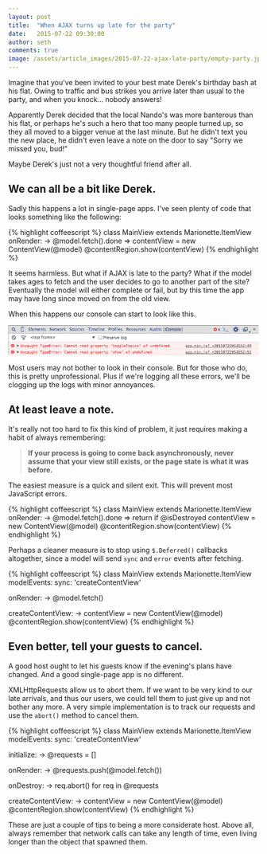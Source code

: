 ```yaml
---
layout: post
title:  "When AJAX turns up late for the party"
date:   2015-07-22 09:30:00
author: seth
comments: true
image: /assets/article_images/2015-07-22-ajax-late-party/empty-party.jpg
---
```


Imagine that you've been invited to your best mate Derek's birthday bash at his flat.
Owing to traffic and bus strikes you arrive later than usual to the party, and
when you knock... nobody answers!

Apparently Derek decided that the local Nando's was more banterous than his flat, or perhaps
he's such a hero that too many people turned up, so they all moved to a bigger venue at the
last minute. But he didn't text you the new place, he didn't even leave a note on the door
to say "Sorry we missed you, bud!"

Maybe Derek's just not a very thoughtful friend after all.

## We can all be a bit like Derek.

Sadly this happens a lot in single-page apps. I've seen plenty of code that looks
something like the following:

{% highlight coffeescript %}
class MainView extends Marionette.ItemView
  onRender: ->
    @model.fetch().done =>
      contentView = new ContentView(@model)
      @contentRegion.show(contentView)
{% endhighlight %}

It seems harmless. But what if AJAX is late to the party? What if the model takes
ages to fetch and the user decides to go to another part of the site? Eventually
the model will either complete or fail, but by this time the app may have long since
moved on from the old view.

When this happens our console can start to look like this.

![Embarrassing console errors](/assets/article_images/2015-07-22-ajax-late-party/undefined-errors.png)

Most users may not bother to look in their console. But for those who do, this
is pretty unprofessional. Plus if we're logging all these errors, we'll be clogging
up the logs with minor annoyances.


## At least leave a note.

It's really not too hard to fix this kind of problem, it just requires making a habit
of always remembering:

> **If your process is going to come back asynchronously, never
assume that your view still exists, or the page state is what it was before.**

The easiest measure is a quick and silent exit. This will prevent most JavaScript errors.

{% highlight coffeescript %}
class MainView extends Marionette.ItemView
  onRender: ->
    @model.fetch().done =>
      return if @isDestroyed
      contentView = new ContentView(@model)
      @contentRegion.show(contentView)
{% endhighlight %}

Perhaps a cleaner measure is to stop using `$.Deferred()` callbacks altogether, since a model
will send `sync` and `error` events after fetching.

{% highlight coffeescript %}
class MainView extends Marionette.ItemView
  modelEvents:
    sync: 'createContentView'

  onRender: ->
    @model.fetch()

  createContentView: ->
    contentView = new ContentView(@model)
    @contentRegion.show(contentView)
{% endhighlight %}


## Even better, tell your guests to cancel.

A good host ought to let his guests know if the evening's plans have changed. And a good
single-page app is no different.

XMLHttpRequests allow us to abort them. If we want to be very kind to our late arrivals,
and thus our users, we could tell them to just give up and not bother any more.
A very simple implementation is to track our requests and use the `abort()` method to cancel them.

{% highlight coffeescript %}
class MainView extends Marionette.ItemView
  modelEvents:
    sync: 'createContentView'

  initialize: ->
    @requests = []

  onRender: ->
    @requests.push(@model.fetch())

  onDestroy: ->
    req.abort() for req in @requests

  createContentView: ->
    contentView = new ContentView(@model)
    @contentRegion.show(contentView)
{% endhighlight %}

These are just a couple of tips to being a more considerate host. Above all, always remember
that network calls can take any length of time, even living longer than the 
object that spawned them.
